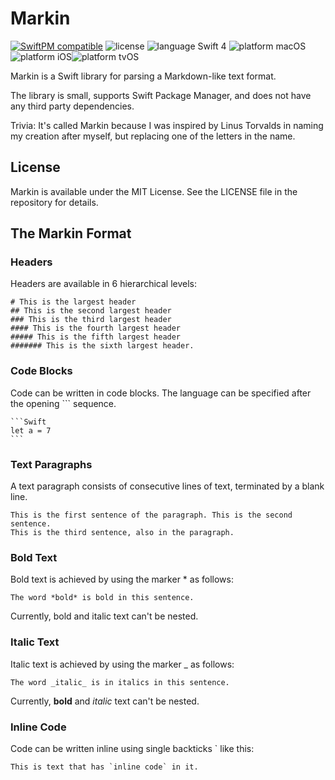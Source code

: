 # Markin

 [![SwiftPM compatible](https://img.shields.io/badge/SwiftPM-compatible-4BC51D.svg?style=flat)](https://swift.org/package-manager/) ![license](https://img.shields.io/badge/license-MIT-blue.svg) ![language Swift 4](https://img.shields.io/badge/language-Swift%204-orange.svg) ![platform macOS](https://img.shields.io/badge/platform-macOS-lightgrey.svg)![platform iOS](https://img.shields.io/badge/platform-iOS-lightgrey.svg)![platform tvOS](https://img.shields.io/badge/platform-tvOS-lightgrey.svg)

Markin is a Swift library for parsing a Markdown-like text format.

The library is small, supports Swift Package Manager, and does not have any third party dependencies.

Trivia: It's called Markin because I was inspired by Linus Torvalds in naming my creation after myself, but replacing one of the letters in the name.

## License

Markin is available under the MIT License. See the LICENSE file in the repository for details.

## The Markin Format

### Headers

Headers are available in 6 hierarchical levels:

```
# This is the largest header
## This is the second largest header
### This is the third largest header
#### This is the fourth largest header
##### This is the fifth largest header
####### This is the sixth largest header.
```

### Code Blocks

Code can be written in code blocks. The language can be specified after the opening ``` sequence.

<pre><code>```Swift
let a = 7
```</code></pre>

### Text Paragraphs

A text paragraph consists of consecutive lines of text, terminated by a blank line.

```
This is the first sentence of the paragraph. This is the second sentence.
This is the third sentence, also in the paragraph.
```

### Bold Text

Bold text is achieved by using the marker \* as follows:

```
The word *bold* is bold in this sentence.
```

Currently, bold and italic text can't be nested.

### Italic Text

Italic text is achieved by using the marker \_ as follows:

```
The word _italic_ is in italics in this sentence.
```

Currently, **bold** and _italic_ text can't be nested.

### Inline Code

Code can be written inline using single backticks \` like this:

```
This is text that has `inline code` in it.
```
